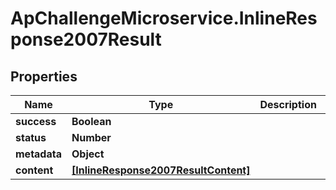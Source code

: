 # ApChallengeMicroservice.InlineResponse2007Result

## Properties
Name | Type | Description | Notes
------------ | ------------- | ------------- | -------------
**success** | **Boolean** |  | [optional] 
**status** | **Number** |  | [optional] 
**metadata** | **Object** |  | [optional] 
**content** | [**[InlineResponse2007ResultContent]**](InlineResponse2007ResultContent.md) |  | [optional] 


